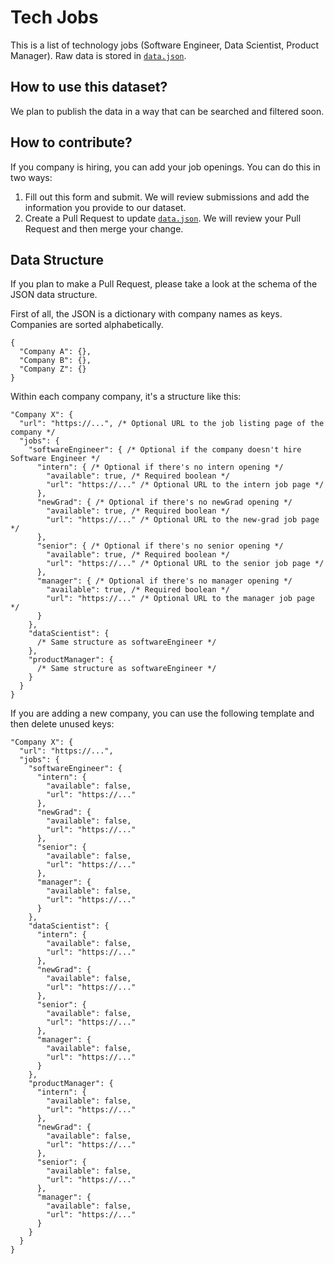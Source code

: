# Tech Jobs

This is a list of technology jobs (Software Engineer, Data Scientist, Product Manager). Raw data is stored in [`data.json`](https://github.com/techcareerio/tech-jobs/blob/main/data.json).

## How to use this dataset?

We plan to publish the data in a way that can be searched and filtered soon.

## How to contribute?

If you company is hiring, you can add your job openings. You can do this in two ways:

1. Fill out this form and submit. We will review submissions and add the information you provide to our dataset.
2. Create a Pull Request to update [`data.json`](https://github.com/techcareerio/tech-jobs/blob/main/data.json). We will review your Pull Request and then merge your change.

## Data Structure

If you plan to make a Pull Request, please take a look at the schema of the JSON data structure.

First of all, the JSON is a dictionary with company names as keys. Companies are sorted alphabetically.

```
{
  "Company A": {},
  "Company B": {},
  "Company Z": {}
}
```

Within each company company, it's a structure like this:

```
"Company X": {
  "url": "https://...", /* Optional URL to the job listing page of the company */
  "jobs": {
    "softwareEngineer": { /* Optional if the company doesn't hire Software Engineer */
      "intern": { /* Optional if there's no intern opening */
        "available": true, /* Required boolean */
        "url": "https://..." /* Optional URL to the intern job page */
      },
      "newGrad": { /* Optional if there's no newGrad opening */
        "available": true, /* Required boolean */
        "url": "https://..." /* Optional URL to the new-grad job page */
      },
      "senior": { /* Optional if there's no senior opening */
        "available": true, /* Required boolean */
        "url": "https://..." /* Optional URL to the senior job page */
      },
      "manager": { /* Optional if there's no manager opening */
        "available": true, /* Required boolean */
        "url": "https://..." /* Optional URL to the manager job page */
      }
    },
    "dataScientist": {
      /* Same structure as softwareEngineer */
    },
    "productManager": {
      /* Same structure as softwareEngineer */
    }
  }
}
```

If you are adding a new company, you can use the following template and then delete unused keys:

```
"Company X": {
  "url": "https://...",
  "jobs": {
    "softwareEngineer": {
      "intern": {
        "available": false,
        "url": "https://..."
      },
      "newGrad": {
        "available": false,
        "url": "https://..."
      },
      "senior": {
        "available": false,
        "url": "https://..."
      },
      "manager": {
        "available": false,
        "url": "https://..."
      }
    },
    "dataScientist": {
      "intern": {
        "available": false,
        "url": "https://..."
      },
      "newGrad": {
        "available": false,
        "url": "https://..."
      },
      "senior": {
        "available": false,
        "url": "https://..."
      },
      "manager": {
        "available": false,
        "url": "https://..."
      }
    },
    "productManager": {
      "intern": {
        "available": false,
        "url": "https://..."
      },
      "newGrad": {
        "available": false,
        "url": "https://..."
      },
      "senior": {
        "available": false,
        "url": "https://..."
      },
      "manager": {
        "available": false,
        "url": "https://..."
      }
    }
  }
}
```
